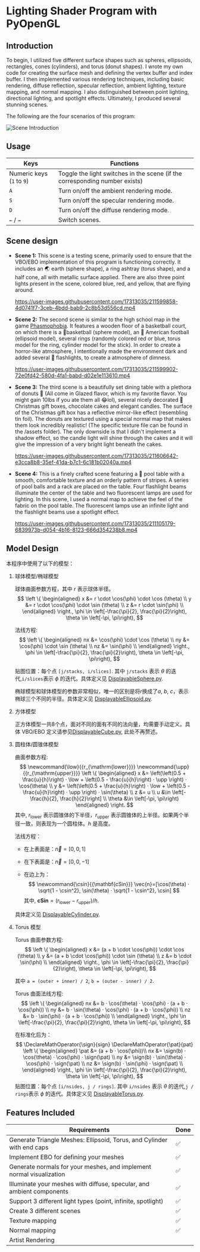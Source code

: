 # Lighting Shader Program with PyOpenGL

## Introduction

To begin, I utilized five different surface shapes such as spheres, ellipsoids, rectangles, cones (cylinders), and torus (donut shapes). I wrote my own code for creating the surface mesh and defining the vertex buffer and index buffer. I then implemented various rendering techniques, including basic rendering, diffuse reflection, specular reflection, ambient lighting, texture mapping, and normal mapping. I also distinguished between point lighting, directional lighting, and spotlight effects. Ultimately, I produced several stunning scenes.

The following are the four scenarios of this program:

![Scene Introduction](image/scene_intro.gif)

## Usage

| Keys                      | Functions                                                    |
| ------------------------- | ------------------------------------------------------------ |
| Numeric keys (`1` to `9`) | Toggle the light switches in the scene (if the corresponding number exists) |
| `A`                       | Turn on/off the ambient rendering mode.                      |
| `S`                       | Turn on/off the specular rendering mode.                     |
| `D`                       | Turn on/off the diffuse rendering mode.                      |
| `←` / `→`                 | Switch scenes.                                               |

## Scene design

*   **Scene 1:** This scene is a testing scene, primarily used to ensure that the VBO/EBO implementation of this program is functioning correctly. It includes an 🌏 earth (sphere shape), a ring ashtray (torus shape), and a half cone, all with metallic surface applied. There are also three point lights present in the scene, colored blue, red, and yellow, that are flying around.

    https://user-images.githubusercontent.com/17313035/211599858-4d0741f7-3ceb-4bdd-bab9-2c8b53d556cd.mp4

*   **Scene 2:** The second scene is similar to the high school map in the game [Phasmophobia](https://web.archive.org/web/20230109084122/https://kineticgames.co.uk/). It features a wooden floor of a basketball court, on which there is a 🏀basketball (sphere model), an 🏈 American football (ellipsoid model), several rings (randomly colored red or blue, torus model for the ring, cylinder model for the stick). In order to create a horror-like atmosphere, I intentionally made the environment dark and added several 🔦 flashlights, to create a atmosphere of dimness.

    https://user-images.githubusercontent.com/17313035/211599902-72e0fd42-580d-4fa1-babd-d02e1e113610.mp4

*   **Scene 3:** The third scene is a beautifully set dining table with a plethora of donuts 🥯 (All come in Glazed flavor, which is my favorite flavor. You might gain 10lbs if you ate them all 😂lol), several nicely decorated 🎁 Christmas gift boxes, chocolate cakes and elegant candles. The surface of the Christmas gift box has a reflective mirror-like effect (resembling tin foil). The donuts are textured using a special normal map that makes them look incredibly realistic! (The specific texture file can be found in the /assets folder). The only downside is that I didn't implement a shadow effect, so the candle light will shine through the cakes and it will give the impression of a very bright light beneath the cakes.

    https://user-images.githubusercontent.com/17313035/211606642-e3cca8b8-35ef-41da-b7c1-6c181b02040a.mp4

*   **Scene 4:** This is a finely crafted scene featuring a 🎱 pool table with a smooth, comfortable texture and an orderly pattern of stripes. A series of pool balls and a rack are placed on the table. Four flashlight beams illuminate the center of the table and two fluorescent lamps are used for lighting. In this scene, I used a normal map to achieve the feel of the fabric on the pool table. The fluorescent lamps use an infinite light and the flashlight beams use a spotlight effect.

    https://user-images.githubusercontent.com/17313035/211105179-6839973b-d054-4b16-8123-666d354238b8.mp4

## Model Design

本程序中使用了以下的模型：

1. 球体模型/椭球模型

   球体曲面参数方程，其中 $r$ 表示球体半径。
   $$
   \left \{
   \begin{aligned}
   x &= r \cdot \cos(\phi) \cdot \cos (\theta) \\
   y &= r \cdot \cos(\phi) \cdot \sin (\theta) \\
   z &= r \cdot \sin(\phi) \\
   \end{aligned}
   \right.,
   \phi \in \left[-\frac{\pi}{2}, \frac{\pi}{2}\right),
   \theta \in \left[-\pi, \pi\right),
   $$

   法线方程:
   $$
   \left \{
   \begin{aligned}
   nx &= \cos(\phi) \cdot \cos (\theta) \\
   ny &= \cos(\phi) \cdot \sin (\theta) \\
   nz &= \sin(\phi) \\
   \end{aligned}
   \right.,
   \phi \in \left[-\frac{\pi}{2}, \frac{\pi}{2}\right),
   \theta \in \left[-\pi, \pi\right),
   $$

   贴图位置：每个点 `[j/stacks, i/slices]`. 其中 `j/stacks` 表示 $\theta$ 的迭代,`i/slices`表示 $\phi$ 的迭代。具体定义见 [DisplayableSphere.py](DisplayableSphere.py).

   椭球模型和球体模型的参数非常相似，唯一的区别是将$r$换成了$a$, $b$, $c$，表示椭球三个不同的半径。具体定义见 [DisplayableEllipsoid.py](DisplayableEllipsoid.py).

3. 方体模型

   正方体模型一共8个点，面对不同的面有不同的法向量，均需要手动定义。具体 VBO/EBO 定义请参见[DisplayableCube.py](DisplayableCube.py), 此处不再赘述。

3. 圆柱体/圆锥体模型

   曲面参数方程:
   $$
   \newcommand{\low}{{r_{\mathrm{lower}}}}
   \newcommand{\upp}{{r_{\mathrm{upper}}}}
   \left \{
   \begin{aligned}
   x &= \left(\left(0.5 + \frac{u}{h}\right) · \low + \left(0.5 - \frac{u}{h}\right) · \upp \right) · \cos(\theta) \\
   y &= \left(\left(0.5 + \frac{u}{h}\right) · \low + \left(0.5 - \frac{u}{h}\right) · \upp \right) · \sin(\theta) \\
   z &= u \\
   u &\in \left[-\frac{h}{2}, \frac{h}{2}\right] \\
   \theta &\in \left[-\pi, \pi\right)
   \end{aligned}
   \right.
   $$
   其中, $r_{\mathrm{lower}}$ 表示圆锥体的下半径，$r_{\mathrm{upper}}$ 表示圆锥体的上半径。如果两个半径一致，则表现为一个圆柱体。$h$ 是高度。

   法线方程：

   - 在上表面是：$\vec{n}=[0, 0, 1]$

   - 在下表面是：$\vec{n}=[0, 0, -1]$

   - 在边上为：
     $$
     \newcommand{\csin}{{\mathbf{cSin}}}
     \vec{n}=[\cos(\theta) · \sqrt{1 - \csin^2}, \sin(\theta) · \sqrt{1 - \csin^2}, \csin]
     $$
     其中, $\mathbf{cSin} = (r_{\mathrm{lower}} - r_{\mathrm{upper}}) / h$.

   具体定义见 [DisplayableCylinder.py](DisplayableCylinder.py).

5. Torus 模型

   Torus 曲面参数方程:
   $$
   \left \{
   \begin{aligned}
   x &= (a + b \cdot \cos(\phi)) \cdot \cos (\theta) \\
   y &= (a + b \cdot \cos(\phi)) \cdot \sin (\theta) \\
   z &= b \cdot \sin(\phi) \\
   \end{aligned}
   \right.,
   \phi \in \left[-\frac{\pi}{2}, \frac{\pi}{2}\right),
   \theta \in \left[-\pi, \pi\right),
   $$
   
   其中 `a = (outer + inner) / 2`, `b = (outer - inner) / 2`.
   
   Torus 曲面法线方程:
   $$
   \left \{
   \begin{aligned}
   nx &= b · \cos(\theta) · \cos(\phi) · (a + b · \cos(\phi)) \\
   ny &= b · \sin(\theta) · \cos(\phi) · (a + b · \cos(\phi)) \\
   nz &= b · \sin(\phi) · (a + b · \cos(\phi)) \\
   \end{aligned}
   \right.,
   \phi \in \left[-\frac{\pi}{2}, \frac{\pi}{2}\right),
   \theta \in \left[-\pi, \pi\right),
   $$
   
   在标准化后为：
   $$
   \DeclareMathOperator{\sign}{sign}
   \DeclareMathOperator{\pat}{pat}
   \left \{
   \begin{aligned}
   \pat &= (a + b · \cos(\phi))\\
   nx &= \sign(b) · \cos(\theta) · \cos(\phi) · \sign(\pat) \\
   ny &= \sign(b) · \sin(\theta) · \cos(\phi) · \sign(\pat) \\
   nz &= \sign(b) · \sin(\phi) · \sign(\pat) \\
   \end{aligned}
   \right.,
   \phi \in \left[-\frac{\pi}{2}, \frac{\pi}{2}\right),
   \theta \in \left[-\pi, \pi\right),
   $$
   贴图位置：每个点 `[i/nsides, j / rings]`. 其中 `i/nsides` 表示 $\theta$ 的迭代,`j / rings`表示 $\phi$ 的迭代。具体定义见 [DisplayableTorus.py](DisplayableTorus.py).

## Features Included

| Requirements                                                           | Done |
| ---------------------------------------------------------------------- | ---- |
| Generate Triangle Meshes: Ellipsoid, Torus, and Cylinder with end caps | ✅    |
| Implement EBO for defining your meshes                                 | ✅    |
| Generate normals for your meshes, and implement normal visualization   | ✅    |
| Illuminate your meshes with diffuse, specular, and ambient components  | ✅    |
| Support 3 different light types (point, infinite, spotlight)           | ✅    |
| Create 3 different scenes                                              | ✅    |
| Texture mapping                                                        | ✅    |
| Normal mapping                                                         | ✅    |
| Artist Rendering                                                       |      |
